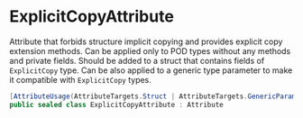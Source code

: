 # ExplicitCopyAttribute

Attribute that forbids structure implicit copying and provides explicit copy extension methods.
Can be applied only to POD types without any methods and private fields.
Should be added to a struct that contains fields of `ExplicitCopy` type.
Can be also applied to a generic type parameter to make it compatible with `ExplicitCopy` types.

```csharp
[AttributeUsage(AttributeTargets.Struct | AttributeTargets.GenericParameter)]
public sealed class ExplicitCopyAttribute : Attribute
```
